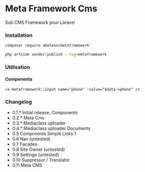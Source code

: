 # Meta Framework Cms
Sub CMS Framework pour Laravel 
### Installation

```bash
composer require aboleon/metaframework`

php artisan vendor:publish --tag=metaframework
```
### Utilisation

#### Components
    
```blade
<x-metaframework::input name="phone" :value="$data->phone" />
```



### Changelog

- 0.1.* Initial release, Components 
- 0.2.* Meta Cms 
- 0.3.* Mediaclass uploader 
- 0.4.* Mediaclass uploader Documents
- 0.5 Components Simple Links 1
- 0.6 Nav (untested)
- 0.7 Facades
- 0.8 Site Owner (untested)
- 0.9 Settings (untested)
- 0.10 Suppressor / Translator
- 0.11 Meta CMS